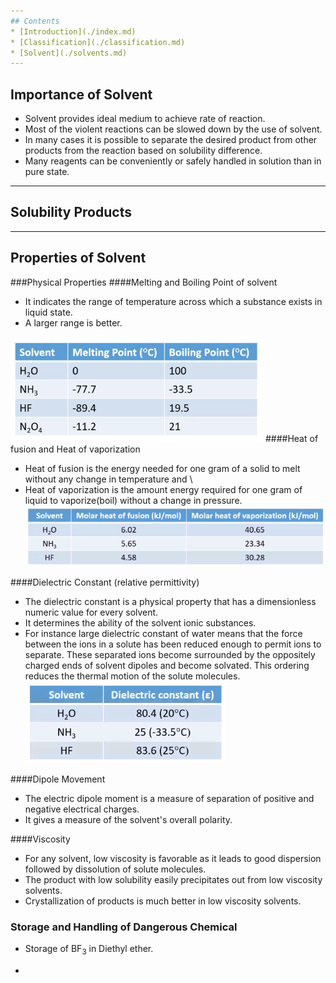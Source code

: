 ```yaml
---
## Contents
* [Introduction](./index.md)
* [Classification](./classification.md)
* [Solvent](./solvents.md)
---
```


## Importance of Solvent
* Solvent provides ideal medium to achieve rate of reaction.
* Most of the violent reactions can be slowed down  by the use of solvent.
* In many cases it is possible to separate the desired product from other products from the reaction based on solubility difference.
* Many reagents can be conveniently or safely handled in solution than in pure state.
___
## Solubility Products
___
## Properties of Solvent
###Physical Properties
####Melting and Boiling Point of solvent
  * It indicates the range of temperature across which a substance exists in liquid state.
  * A larger range is better.
    
![img_1.png](img_1.png)
####Heat of fusion and Heat of vaporization
  * Heat of fusion is the energy needed for one gram  of a solid to melt without any change in temperature and \
  * Heat of vaporization is the amount energy required for one gram of liquid to vaporize(boil) without a change in pressure.
  ![img_3.png](img_3.png)
  

####Dielectric Constant (relative permittivity)
  * The dielectric constant is a physical property that has a dimensionless numeric value for every solvent.
  * It determines the ability of the solvent ionic substances.
  * For instance large dielectric constant of water means that the force between the ions in a solute has been reduced enough to permit ions to separate. These separated ions become surrounded by the oppositely charged ends of solvent dipoles and become solvated. This ordering reduces the thermal motion of the solute molecules.
![img_5.png](img_5.png)
      
####Dipole Movement
* The electric dipole moment is a measure of separation of positive and negative electrical charges.
* It gives a measure of the solvent's overall polarity.
    
####Viscosity
* For any solvent, low viscosity is favorable as it leads to good dispersion followed by dissolution of solute molecules.
* The product with low solubility easily precipitates out from low viscosity solvents.
* Crystallization of products is much better in low viscosity solvents.
### Storage and Handling of Dangerous Chemical
* Storage of BF<sub>3</sub> in Diethyl ether.

* 
